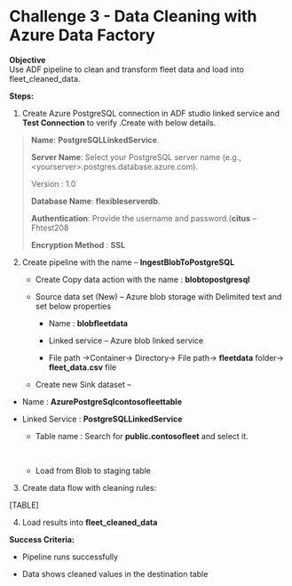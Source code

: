 # Challenge 3 - Data Cleaning with Azure Data Factory

**Objective**  
Use ADF pipeline to clean and transform fleet data and load into
fleet_cleaned_data.

**Steps:**

1.  Create Azure PostgreSQL connection in ADF studio linked service and
    **Test Connection** to verify .Create with below details.

> **Name**: **PostgreSQLLinkedService**.
>
> **Server Name**: Select your PostgreSQL server name (e.g.,
> \<yourserver\>.postgres.database.azure.com).
>
> Version : 1.0
>
> **Database Name**: **flexibleserverdb**.
>
> **Authentication**: Provide the username and password.(**citus** –
> Fhtest208
>
> **Encryption Method** : **SSL**

2.  Create pipeline with the name – **IngestBlobToPostgreSQL**

    - Create Copy data action with the name : **blobtopostgresql**

    - Source data set (New) – Azure blob storage with Delimited text and
      set below properties

      - Name : **blobfleetdata**

      - Linked service – Azure blob linked service

      - File path -\>Container-\> Directory-\> File path-\>
        **fleetdata** folder-\> **fleet_data.csv** file

    - Create new Sink dataset –

- Name : **AzurePostgreSqlcontosofleettable**

- Linked Service : **PostgreSQLLinkedService**

  - Table name : Search for **public.contosofleet** and select it.

  &nbsp;

  - Load from Blob to staging table

3.  Create data flow with cleaning rules:

[TABLE]

4.  Load results into **fleet_cleaned_data**

**Success Criteria:**

- Pipeline runs successfully

- Data shows cleaned values in the destination table
